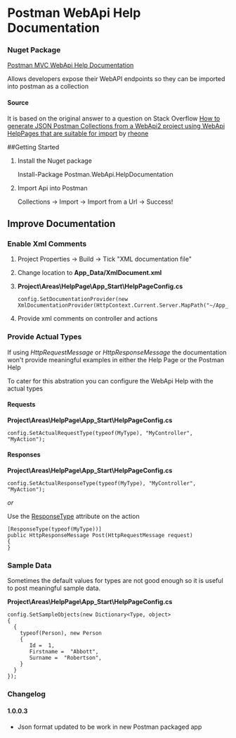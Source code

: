Postman WebApi Help Documentation
================================

### Nuget Package
[Postman MVC WebApi Help Documentation](https://www.nuget.org/packages/Postman.WebApi.HelpDocumentation)

Allows developers expose their WebAPI endpoints so they can be imported into postman as a collection

#### Source 
It is based on the original answer to a question on Stack Overflow
[How to generate JSON Postman Collections from a WebApi2 project using WebApi HelpPages that are suitable for import](http://stackoverflow.com/questions/23158379/how-to-generate-json-postman-collections-from-a-webapi2-project-using-webapi-hel) by [rheone](http://stackoverflow.com/users/1090923/rheone)

##Getting Started

1) Install the Nuget package

    Install-Package Postman.WebApi.HelpDocumentation

2) Import Api into Postman

    Collections -> Import -> Import from a Url -> Success!

## Improve Documentation
### Enable Xml Comments
1.  Project Properties -> Build -> Tick "XML documentation file"
2.  Change location to **App_Data/XmlDocument.xml**
3.  **Project\Areas\HelpPage\App_Start\HelpPageConfig.cs**

    	config.SetDocumentationProvider(new XmlDocumentationProvider(HttpContext.Current.Server.MapPath("~/App_Data/XmlDocument.xml")));

5. Provide xml comments on controller and actions

### Provide Actual Types 
If using *HttpRequestMessage* or *HttpResponseMessage* the documentation won't provide meaningful examples in either the Help Page or the Postman Help

To cater for this abstration you can configure the WebApi Help with the actual types

#### Requests
**Project\Areas\HelpPage\App_Start\HelpPageConfig.cs**

    config.SetActualRequestType(typeof(MyType), "MyController", "MyAction");

#### Responses
**Project\Areas\HelpPage\App_Start\HelpPageConfig.cs**

    config.SetActualResponseType(typeof(MyType), "MyController", "MyAction");

*or*

Use the [ResponseType](http://msdn.microsoft.com/en-us/library/system.web.http.description.responsetypeattribute(v=vs.118).aspx) attribute on the action

    [ResponseType(typeof(MyType))]
    public HttpResponseMessage Post(HttpRequestMessage request)
    {
    }

### Sample Data
Sometimes the default values for types are not good enough so it is useful to post meaningful sample data.

**Project\Areas\HelpPage\App_Start\HelpPageConfig.cs**

    config.SetSampleObjects(new Dictionary<Type, object>
    {
      {
        typeof(Person), new Person
        {
           Id =  1,
           Firstname =  "Abbott",
           Surname =  "Robertson",
        }
      }
    });

### Changelog ###
#### 1.0.0.3 ####
- Json format updated to be work in new Postman packaged app
